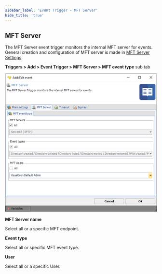 ```yaml
---
sidebar_label: 'Event Trigger - MFT Server'
hide_title: 'true'
---
```


## MFT Server

The MFT Server event trigger monitors the internal MFT server for events. General creation and configuration of MFT server is made in [MFT Server Settings](../servers/servers-mft).
 
**Triggers > Add > Event Trigger > MFT Server > MFT event type** sub tab

![](../../../static/img/mft-trigger.png)

**MFT Server name**

Select all or a specific MFT endpoint.
 
**Event type**

Select all or specific MFT event type.
 
**User**

Select all or a specific User.